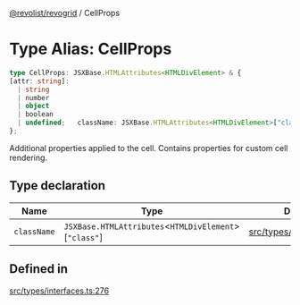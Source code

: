 [@revolist/revogrid](README.md) / CellProps

# Type Alias: CellProps

```ts
type CellProps: JSXBase.HTMLAttributes<HTMLDivElement> & {
[attr: string]: 
  | string
  | number
  | object
  | boolean
  | undefined;   className: JSXBase.HTMLAttributes<HTMLDivElement>["class"];
};
```

Additional properties applied to the cell.
Contains properties for custom cell rendering.

## Type declaration

| Name | Type | Defined in |
| ------ | ------ | ------ |
| `className` | `JSXBase.HTMLAttributes`\<`HTMLDivElement`\>\[`"class"`\] | [src/types/interfaces.ts:277](https://github.com/revolist/revogrid/blob/e3c4d102f429c82d34023490b300d210ef8d9573/src/types/interfaces.ts#L277) |

## Defined in

[src/types/interfaces.ts:276](https://github.com/revolist/revogrid/blob/e3c4d102f429c82d34023490b300d210ef8d9573/src/types/interfaces.ts#L276)
